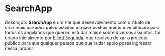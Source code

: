 # SearchApp

*Descrição:*
 **SearchApp** é um site que desenvolvimento com o intuito de criar mais paixados pelos estudos e trazer conhecimento divercificado para todos os angolanos que querem estudar mais e sobre diversos assuntos. foi criado inicialmento por [Elliott Segunda](https://github.com/Elliottsegunda), que resolveu deixar o projecto público para que qualquer pessoa que queira dar apoio possa ingressar nessa jordana.
